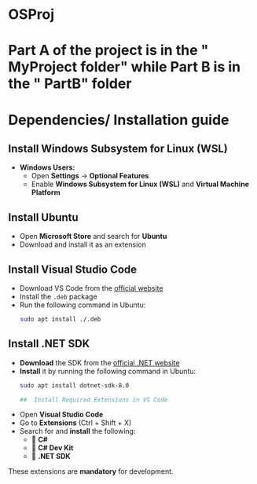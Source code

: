 # OSProj
# Part A of the project is in the " MyProject folder" while Part B is in the " PartB" folder

# Dependencies/ Installation guide

## Install Windows Subsystem for Linux (WSL)
- **Windows Users:**  
  - Open **Settings** → **Optional Features**  
  - Enable **Windows Subsystem for Linux (WSL)** and **Virtual Machine Platform**  

## Install Ubuntu  
- Open **Microsoft Store** and search for **Ubuntu**  
- Download and install it as an extension  

## Install Visual Studio Code  
- Download VS Code from the [official website](https://code.visualstudio.com/)  
- Install the `.deb` package  
- Run the following command in Ubuntu:  
  ```sh
  sudo apt install ./.deb
  
##  Install .NET SDK  
- **Download** the SDK from the [official .NET website](https://dotnet.microsoft.com/en-us/download)  
- **Install** it by running the following command in Ubuntu:  
  ```sh
  sudo apt install dotnet-sdk-8.0

  ##  Install Required Extensions in VS Code  
- Open **Visual Studio Code**  
- Go to **Extensions** (Ctrl + Shift + X)  
- Search for and **install** the following:  
  - 🔹 **C#**  
  - 🔹 **C# Dev Kit**  
  - 🔹 **.NET SDK**  

These extensions are **mandatory** for development.  

